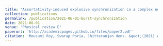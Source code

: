 ```yaml
---
title: "Assortativity-induced explosive synchronization in a complex neuronal network"
collection: publications
permalink: /publication/2021-06-01-burst-synchronization
date: 2021-06-01
venue: 'Physical review E'
paperurl: 'http://academicpages.github.io/files/paper2.pdf'
citation: 'Mousumi Roy, Swarup Poria, Chittaranjan Hens. &quot;(2021) Assortativity-induced explosive synchronization in a complex neuronal network.&quot; <i>Physical review E</i>. 103(6),p.062307.'
---
```

